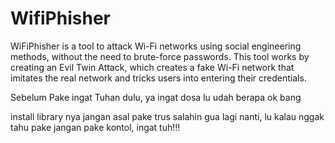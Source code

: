 # WifiPhisher
WiFiPhisher is a tool to attack Wi-Fi networks using social engineering methods, without the need to brute-force passwords. This tool works by creating an Evil Twin Attack, which creates a fake Wi-Fi network that imitates the real network and tricks users into entering their credentials.

Sebelum Pake ingat Tuhan dulu, ya ingat dosa lu udah berapa ok bang

install library nya jangan asal pake trus salahin gua lagi nanti, lu kalau nggak tahu pake jangan pake kontol, ingat tuh!!!
